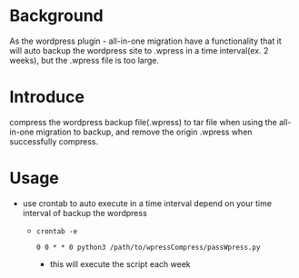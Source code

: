 <h1>Background</h1>

As the wordpress plugin - all-in-one migration have a functionality that it will auto backup the wordpress site to .wpress in a time interval(ex. 2 weeks), but
the .wpress file is too large.

<h1>Introduce</h1>

compress the wordpress backup file(.wpress) to tar file when using the all-in-one migration to backup, and remove the origin .wpress when successfully compress.

<h1>Usage</h1>

- use crontab to auto execute in a time interval depend on your time interval of backup the wordpress
  - `crontab -e`
  
     `0 0 * * 0 python3 /path/to/wpressCompress/passWpress.py`
      - this will execute the script each week
